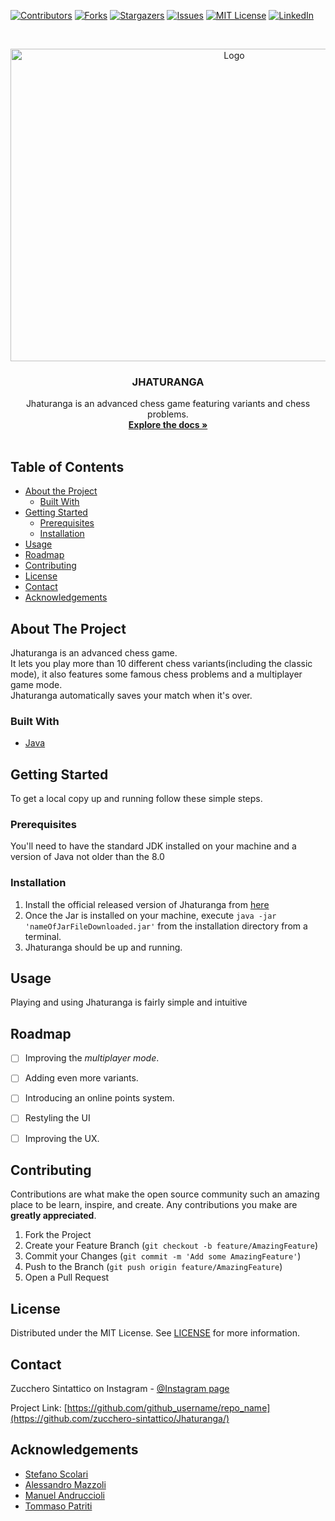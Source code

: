 [![Contributors][contributors-shield]][contributors-url]
[![Forks][forks-shield]][forks-url]
[![Stargazers][stars-shield]][stars-url]
[![Issues][issues-shield]][issues-url]
[![MIT License][license-shield]][license-url]
[![LinkedIn][linkedin-shield]][linkedin-url]



<!-- PROJECT LOGO -->
<br />
<p align="center">
  <a href="https://github.com/github_username/repo_name">
    <img src="https://github.com/zucchero-sintattico/Jhaturanga/blob/main/src/main/resources/logo/LogoNoSasso.png" alt="Logo" width="700" height="500">
  </a>

  <h3 align="center">JHATURANGA</h3>

  <p align="center">
    Jhaturanga is an advanced chess game featuring variants and chess problems.
    <br />
    <a href="https://github.com/github_username/repo_name"><strong>Explore the docs »</strong></a>
    <br />
    <br />
  </p>
</p>



<!-- TABLE OF CONTENTS -->
## Table of Contents

* [About the Project](#about-the-project)
  * [Built With](#built-with)
* [Getting Started](#getting-started)
  * [Prerequisites](#prerequisites)
  * [Installation](#installation)
* [Usage](#usage)
* [Roadmap](#roadmap)
* [Contributing](#contributing)
* [License](#license)
* [Contact](#contact)
* [Acknowledgements](#acknowledgements)


<!-- ABOUT THE PROJECT -->
## About The Project

Jhaturanga is an advanced chess game. 
<br />
It lets you play more than 10 different chess variants(including the classic mode), it also features some famous chess problems and a multiplayer game mode.
<br />
Jhaturanga automatically saves your match when it's over.


### Built With

* [Java](https://www.oracle.com/it/java/)



<!-- GETTING STARTED -->
## Getting Started

To get a local copy up and running follow these simple steps.


### Prerequisites

You'll need to have the standard JDK installed on your machine and a version of Java not older than the 8.0

### Installation

1. Install the official released version of Jhaturanga from [here](https://github.com/zucchero-sintattico/Jhaturanga/releases/tag/v2.0)
2. Once the Jar is installed on your machine, execute ```java -jar 'nameOfJarFileDownloaded.jar'``` from the installation directory from a terminal.
3. Jhaturanga should be up and running.

<!-- USAGE EXAMPLES -->
## Usage

Playing and using Jhaturanga is fairly simple and intuitive



<!-- ROADMAP -->
## Roadmap

- [ ] Improving the *multiplayer mode*.
- [ ] Adding even more variants.
- [ ] Introducing an online points system.
- [ ] Restyling the UI
- [ ] Improving the UX.



<!-- CONTRIBUTING -->
## Contributing

Contributions are what make the open source community such an amazing place to be learn, inspire, and create. Any contributions you make are **greatly appreciated**.

1. Fork the Project
2. Create your Feature Branch (`git checkout -b feature/AmazingFeature`)
3. Commit your Changes (`git commit -m 'Add some AmazingFeature'`)
4. Push to the Branch (`git push origin feature/AmazingFeature`)
5. Open a Pull Request



<!-- LICENSE -->
## License

Distributed under the MIT License. See [LICENSE](https://github.com/zucchero-sintattico/Jhaturanga/blob/main/LICENSE) for more information.



<!-- CONTACT -->
## Contact

Zucchero Sintattico on Instagram - [@Instagram page](https://www.instagram.com/zucchero_sintattico/)

Project Link: [https://github.com/github_username/repo_name](https://github.com/zucchero-sintattico/Jhaturanga/)



<!-- ACKNOWLEDGEMENTS -->
## Acknowledgements

* [Stefano Scolari](https://www.linkedin.com/in/stefano-scolari-7a9440170/)
* [Alessandro Mazzoli](https://www.linkedin.com/in/alessandro-mazzoli-009868140/)
* [Manuel Andruccioli](https://www.linkedin.com/in/manuel-andruccioli-9259a5189/)
* [Tommaso Patriti](https://www.linkedin.com/in/tommaso-patriti/)





<!-- MARKDOWN LINKS & IMAGES -->
<!-- https://www.markdownguide.org/basic-syntax/#reference-style-links -->
[contributors-shield]: https://img.shields.io/github/contributors/github_username/repo.svg?style=flat-square
[contributors-url]: https://github.com/github_username/repo/graphs/contributors
[forks-shield]: https://img.shields.io/github/forks/github_username/repo.svg?style=flat-square
[forks-url]: https://github.com/github_username/repo/network/members
[stars-shield]: https://img.shields.io/github/stars/github_username/repo.svg?style=flat-square
[stars-url]: https://github.com/github_username/repo/stargazers
[issues-shield]: https://img.shields.io/github/issues/github_username/repo.svg?style=flat-square
[issues-url]: https://github.com/github_username/repo/issues
[license-shield]: https://img.shields.io/github/license/github_username/repo.svg?style=flat-square
[license-url]: https://github.com/github_username/repo/blob/master/LICENSE.txt
[linkedin-shield]: https://img.shields.io/badge/-LinkedIn-black.svg?style=flat-square&logo=linkedin&colorB=555
[linkedin-url]: https://linkedin.com/in/github_username
[product-screenshot]: images/screenshot.png
